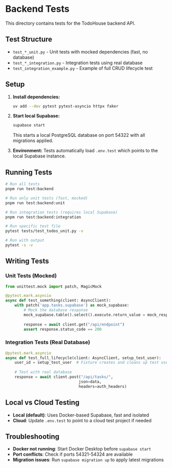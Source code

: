 # Backend Tests

This directory contains tests for the TodoHouse backend API.

## Test Structure

- `test_*_unit.py` - Unit tests with mocked dependencies (fast, no database)
- `test_*_integration.py` - Integration tests using real database
- `test_integration_example.py` - Example of full CRUD lifecycle test

## Setup

1. **Install dependencies:**
   ```bash
   uv add --dev pytest pytest-asyncio httpx faker
   ```

2. **Start local Supabase:**
   ```bash
   supabase start
   ```
   
   This starts a local PostgreSQL database on port 54322 with all migrations applied.

3. **Environment:**
   Tests automatically load `.env.test` which points to the local Supabase instance.

## Running Tests

```bash
# Run all tests
pnpm run test:backend

# Run only unit tests (fast, mocked)
pnpm run test:backend:unit

# Run integration tests (requires local Supabase)
pnpm run test:backend:integration

# Run specific test file
pytest tests/test_todos_unit.py -v

# Run with output
pytest -s -v
```

## Writing Tests

### Unit Tests (Mocked)
```python
from unittest.mock import patch, MagicMock

@pytest.mark.asyncio
async def test_something(client: AsyncClient):
    with patch('app.tasks.supabase') as mock_supabase:
        # Mock the database response
        mock_supabase.table().select().execute.return_value = mock_response
        
        response = await client.get("/api/endpoint")
        assert response.status_code == 200
```

### Integration Tests (Real Database)
```python
@pytest.mark.asyncio
async def test_full_lifecycle(client: AsyncClient, setup_test_user):
    user_id = setup_test_user  # Fixture creates and cleans up test user
    
    # Test with real database
    response = await client.post("/api/tasks/", 
                                json=data,
                                headers=auth_headers)
```

## Local vs Cloud Testing

- **Local (default)**: Uses Docker-based Supabase, fast and isolated
- **Cloud**: Update `.env.test` to point to a cloud test project if needed

## Troubleshooting

- **Docker not running**: Start Docker Desktop before `supabase start`
- **Port conflicts**: Check if ports 54321-54324 are available
- **Migration issues**: Run `supabase migration up` to apply latest migrations